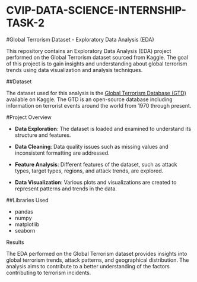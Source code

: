 # CVIP-DATA-SCIENCE-INTERNSHIP-TASK-2
#Global Terrorism Dataset - Exploratory Data Analysis (EDA)

This repository contains an Exploratory Data Analysis (EDA) project performed on the Global Terrorism dataset sourced from Kaggle. The goal of this project is to gain insights and understanding about global terrorism trends using data visualization and analysis techniques.

##Dataset

The dataset used for this analysis is the [Global Terrorism Database (GTD)](https://www.kaggle.com/START-UMD/gtd) available on Kaggle. The GTD is an open-source database including information on terrorist events around the world from 1970 through present.

#Project Overview

- **Data Exploration**: The dataset is loaded and examined to understand its structure and features.

- **Data Cleaning**: Data quality issues such as missing values and inconsistent formatting are addressed.

- **Feature Analysis**: Different features of the dataset, such as attack types, target types, regions, and attack trends, are explored.

- **Data Visualization**: Various plots and visualizations are created to represent patterns and trends in the data.

##Libraries Used

- pandas
- numpy
- matplotlib
- seaborn

Results

The EDA performed on the Global Terrorism dataset provides insights into global terrorism trends, attack patterns, and geographical distribution. 
The analysis aims to contribute to a better understanding of the factors contributing to terrorism incidents.
